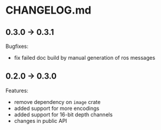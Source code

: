 # CHANGELOG.md
## 0.3.0 -> 0.3.1

Bugfixes:
  - fix failed doc build by manual generation of ros messages

## 0.2.0 -> 0.3.0

Features:
  - remove dependency on `image` crate
  - added support for more encodings
  - added support for 16-bit depth channels
  - changes in public API